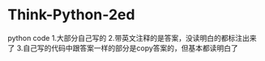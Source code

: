 # Think-Python-2ed
python code 
1.大部分自己写的 
2.带英文注释的是答案，没读明白的都标注出来了 
3.自己写的代码中跟答案一样的部分是copy答案的，但基本都读明白了 
